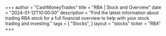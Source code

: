+++
author = "CashMoneyTrades"
title = "RBA | Stock and Overview"
date = "2024-01-12T10:00:00"
description = "Find the latest information about trading RBA stock for a full financial overview to help with your stock trading and investing."
tags = [
"Stocks",
]
layout = "stocks"
ticker = "RBA"
+++
        


    
        